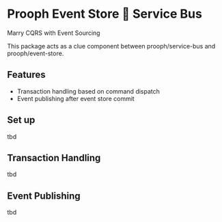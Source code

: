 # Prooph Event Store :link: Service Bus

Marry CQRS with Event Sourcing

This package acts as a clue component between prooph/service-bus and prooph/event-store.

## Features
- Transaction handling based on command dispatch
- Event publishing after event store commit

## Set up
tbd

## Transaction Handling
tbd

## Event Publishing
tbd
